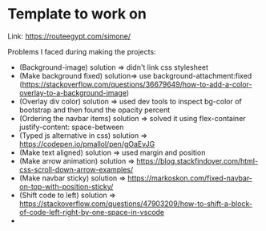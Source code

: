 # Template to work on

Link:
<https://routeegypt.com/simone/>

Problems I faced during making the projects:

- (Background-image) solution => didn't link css stylesheet
- (Make background fixed) solution=> use background-attachment:fixed (<https://stackoverflow.com/questions/36679649/how-to-add-a-color-overlay-to-a-background-image>)
- (Overlay div color) solution => used dev tools to inspect bg-color of bootstrap and then found the opacity percent
- (Ordering the navbar items) solution => solved it using flex-container  justify-content: space-between
- (Typed js alternative in css) solution => <https://codepen.io/pmallol/pen/gOaEvJG>
- (Make text aligned) solution => used margin and position
- (Make arrow animation) solution => <https://blog.stackfindover.com/html-css-scroll-down-arrow-examples/>
- (Make navbar sticky) solution => <https://markoskon.com/fixed-navbar-on-top-with-position-sticky/>
- (Shift code to left) solution => <https://stackoverflow.com/questions/47903209/how-to-shift-a-block-of-code-left-right-by-one-space-in-vscode>
- 